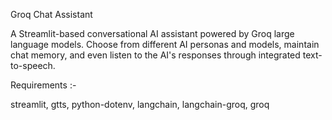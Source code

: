 Groq Chat Assistant

A Streamlit-based conversational AI assistant powered by Groq large language models. Choose from different AI personas and models, maintain chat memory, and even listen to the AI's responses through integrated text-to-speech.

Requirements :-

streamlit,
gtts,
python-dotenv,
langchain,
langchain-groq,
groq
